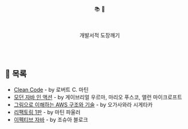 
 <p align='center'> 📚 🔨</p>
 
<br/>

<p align='center'> 개발서적 도장깨기 </p>

<br/>
<br/>

## 📖 목록

- [Clean Code](/CleanCode/CleanCode.md) - by 로버트 C. 마틴
- [모던 자바 인 액션](/ModernJavaInAction/ModernJavaInAction.md) - by 게이브리얼 우르마, 마리오 푸스코, 앨런 마이크로프트
- [그림으로 이해하는 AWS 구조와 기술](/그림으로_이해하는_AWS_구조와_기술/readme.md) - by 오가사와라 시게타카
- [리팩토링 1판](/Refactoring/readme.md) - by 마틴 파울러
- [이펙티브 자바](/Effective_Java/readme.md) - by 조슈아 블로크
